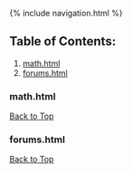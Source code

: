 {% include navigation.html %}

## Table of Contents:
1. [math.html](#mathhtml)
2. [forums.html](#forumshtml)

### math.html
[Back to Top](#table-of-contents)
<script src="https://emgithub.com/embed.js?target=https%3A%2F%2Fgithub.com%2FJakubPonulak%2F5_hackers%2Fblob%2Fmain%2Ftemplates%2Fclass_topics%2Fmath.html&style=github&showBorder=on&showLineNumbers=on&showCopy=on"></script>

### forums.html
[Back to Top](#table-of-contents)
<script src="https://emgithub.com/embed.js?target=https%3A%2F%2Fgithub.com%2FJakubPonulak%2F5_hackers%2Fblob%2Fmain%2Ftemplates%2Fforums.html&style=github&showBorder=on&showLineNumbers=on&showCopy=on"></script>